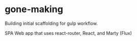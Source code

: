 # gone-making

Building initial scaffolding for gulp workflow.

SPA Web app that uses react-router, React, and Marty (Flux)
